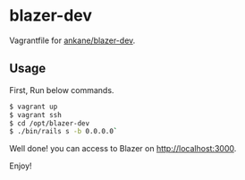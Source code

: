 # blazer-dev

Vagrantfile for [ankane/blazer-dev](https://github.com/ankane/blazer-dev).

## Usage

First, Run below commands.

```bash
$ vagrant up
$ vagrant ssh
$ cd /opt/blazer-dev
$ ./bin/rails s -b 0.0.0.0`
```

Well done! you can access to Blazer on [http://localhost:3000](http://localhost:3000).

Enjoy!
